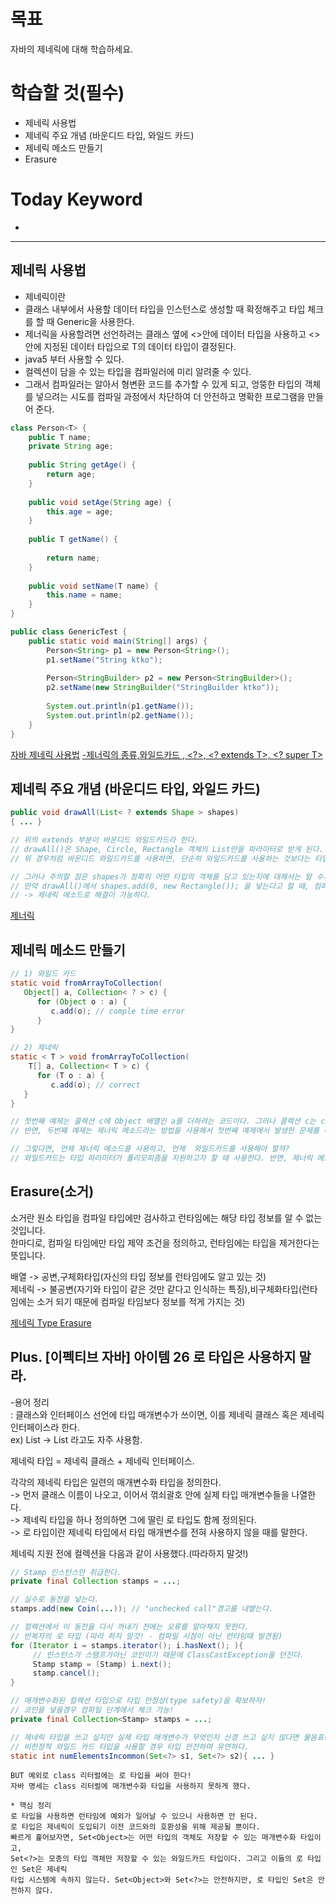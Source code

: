 
# 목표  
자바의 제네릭에 대해 학습하세요.  

# 학습할 것(필수)  
- 제네릭 사용법  
- 제네릭 주요 개념 (바운디드 타입, 와일드 카드)  
- 제네릭 메소드 만들기  
- Erasure  

# Today Keyword  
- 

- - -

## 제네릭 사용법  

- 제네릭이란  
- 클래스 내부에서 사용할 데이터 타입을 인스턴스로 생성할 때 확정해주고 타입 체크를 할 때 Generic을 사용한다.  
- 제너릭을 사용할려면 선언하려는 클래스 옆에 <>안에 데이터 타입을 사용하고 <>안에 지정된 데이터 타입으로 T의 데이터 타입이 결정된다.  
- java5 부터 사용할 수 있다.
- 컬렉션이 담을 수 있는 타입을 컴파일러에 미리 알려줄 수 있다.  
- 그래서 컴파일러는 알아서 형변환 코드를 추가할 수 있게 되고, 엉뚱한 타입의 객체를 넣으려는 시도를 컴파일 과정에서 차단하여 더 안전하고 명확한 프로그램을 만들어 준다.  

```java
class Person<T> {
    public T name;
    private String age;
    
    public String getAge() {
        return age;
    }
    
    public void setAge(String age) {
        this.age = age;
    }
    
    public T getName() {
        
        return name;
    }
    
    public void setName(T name) {
        this.name = name;
    }
}
```

```java
public class GenericTest {
    public static void main(String[] args) {
        Person<String> p1 = new Person<String>();
        p1.setName("String ktko");
        
        Person<StringBuilder> p2 = new Person<StringBuilder>();
        p2.setName(new StringBuilder("StringBuilder ktko"));
        
        System.out.println(p1.getName());
        System.out.println(p2.getName());
    }
}
```

[자바 제네릭 사용법](https://ktko.tistory.com/entry/%EC%9E%90%EB%B0%94-%EC%A0%9C%EB%84%A4%EB%A6%ADGeneric-%EA%B0%9C%EB%85%90%EA%B3%BC-%EC%82%AC%EC%9A%A9%EB%B2%95-1%ED%83%84)
[-제너릭의 종류,와일드카드 <T>, <?>, <? extends T>, <? super T>](https://blog.naver.com/ykycome00/222101321226)   

## 제네릭 주요 개념 (바운디드 타입, 와일드 카드)  

```java
public void drawAll(List< ? extends Shape > shapes)
{ ... }

// 위의 extends 부분이 바운디드 와일드카드라 한다.  
// drawAll()은 Shape, Circle, Rectangle 객체의 List만을 파라미터로 받게 된다. 그 이외에는 모두 컴파일 오류가 난다.  
// 위 경우처럼 바운디드 와일드카드를 사용하면, 단순히 와일드카드를 사용하는 것보다는 타입의 범위를 좀 더 명확히 할 수 있게 된다.  

// 그러나 주의할 점은 shapes가 정확히 어떤 타입의 객체를 담고 있는지에 대해서는 알 수가 없다는 것이다.  
// 만약 drawAll()에서 shapes.add(0, new Rectangle()); 을 넣는다고 할 때, 컴파일러는 오류를 내뱉는다.  
// -> 제네릭 메소드로 해결이 가능하다.  
```

[제너릭](http://qyleekr.blogspot.com/2010/05/java-generics.html)  

## 제네릭 메소드 만들기  

```java
// 1) 와일드 카드
static void fromArrayToCollection(
   Object[] a, Collection< ? > c) {
      for (Object o : a) {
         c.add(o); // comple time error
      }
}

// 2) 제네릭  
static < T > void fromArrayToCollection(
    T[] a, Collection< T > c) {
      for (T o : a) {
         c.add(o); // correct
   }
}

// 첫번째 예제는 콜렉션 c에 Object 배열인 a를 더하려는 코드이다. 그러나 콜렉션 c는 c가 담을 수 있는 타입이 언논이기 때문에, Object 타입의 o를 파라미터로 넘길 수가 없다.
// 반면, 두번째 예제는 제너릭 메소드라는 방법을 사용해서 첫번째 예제에서 발생한 문제를 해결한 경우이다.

// 그렇다면, 언제 제너릭 메소드를 사용하고, 언제  와일드카드를 사용해야 할까?
// 와일드카드는 타입 파라미터가 폴리모피즘을 지원하고자 할 때 사용한다. 반면, 제너릭 메소드는 타입 파라미터가 다른 파라미터의 타입이나 리턴 타입 사이의 종속성을 명시해야 할 때 사용한다.
```

## Erasure(소거)    

소거란 원소 타입을 컴파일 타입에만 검사하고 런타임에는 해당 타입 정보를 알 수 없는 것입니다.  
한마디로, 컴파일 타임에만 타입 제약 조건을 정의하고, 런타임에는 타입을 제거한다는 뜻입니다.  

배열 -> 공변,구체화타입(자신의 타입 정보를 런타임에도 알고 있는 것)  
제네릭 -> 불공변(자기와 타입이 같은 것만 같다고 인식하는 특징),비구체화타입(런타임에는 소거 되기 때문에 컴파일 타임보다 정보를 적게 가지는 것)    

[제네릭 Type Erasure](https://devlog-wjdrbs96.tistory.com/263)  

## Plus. [이펙티브 자바] 아이템 26 로 타입은 사용하지 말라.  

-용어 정리  
: 클래스와 인터페이스 선언에 타입 매개변수가 쓰이면, 이를 제네릭 클래스 혹은 제네릭 인터페이스라 한다.  
ex) List<E> -> List 라고도 자주 사용함.    

제네릭 타입 = 제네릭 클래스 + 제네릭 인터페이스.  
  
각각의 제네릭 타입은 일련의 매개변수화 타입을 정의한다.    
-> 먼저 클래스 이름이 나오고, 이어서 꺾쇠괄호 안에 실제 타입 매개변수들을 나열한다.    
-> 제네릭 타입을 하나 정의하면 그에 딸린 로 타입도 함께 정의된다.    
-> 로 타입이란 제네릭 타입에서 타입 매개변수를 전혀 사용하지 않을 때를 말한다.    

제네릭 지원 전에 컬렉션을 다음과 같이 사용했다.(따라하지 말것!)  
```java
// Stamp 인스턴스만 취급한다.
private final Collection stamps = ...;

// 실수로 동전을 넣는다.
stamps.add(new Coin(...)); // "unchecked call"경고를 내뱉는다.

// 컬렉션에서 이 동전을 다시 꺼내기 전에는 오류를 알아채지 못한다.
// 반복자의 로 타입 (따라 하지 말것! - 컴파일 시점이 아닌 런타임때 발견됨)
for (Iterator i = stamps.iterator(); i.hasNext(); ){
     // 인스턴스가 스탬프가아닌 코인이기 때문에 ClassCastException을 던진다.
     Stamp stamp = (Stamp) i.next(); 
     stamp.cancel();
}
```

```java
// 매개변수화된 컬렉션 타입으로 타입 안정성(type safety)을 확보하자!
// 코인을 넣을경우 컴파일 단계에서 체크 가능!
private final Collection<Stamp> stamps = ...;
```

```java
// 제네릭 타입을 쓰고 싶지만 실제 타입 매개변수가 무엇인지 신경 쓰고 싶지 않다면 물음표(?)를 사용하자.
// 비한정적 와일드 카드 타입을 사용할 경우 타입 안전하며 유연하다.
static int numElementsIncommon(Set<?> s1, Set<?> s2){ ... }
```

```
BUT 예외로 class 리터럴에는 로 타입을 써야 한다!
자바 명세는 class 리터럴에 매개변수화 타입을 사용하지 못하게 했다.

* 핵심 정리
로 타입을 사용하면 런타임에 예외가 일어날 수 있으니 사용하면 안 된다.  
로 타입은 제네릭이 도입되기 이전 코드와의 호환성을 위해 제공될 뿐이다.  
빠르게 훑어보자면, Set<Object>는 어떤 타입의 객체도 저장할 수 있는 매개변수화 타입이고,  
Set<?>는 모종의 타입 객체만 저장할 수 있는 와일드카드 타입이다. 그리고 이들의 로 타입인 Set은 제네릭  
타입 시스템에 속하지 않는다. Set<Object>와 Set<?>는 안전하지만, 로 타입인 Set은 안전하지 않다.  


